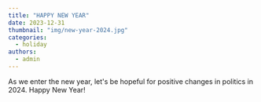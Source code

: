 ```yaml
---
title: "HAPPY NEW YEAR"
date: 2023-12-31
thumbnail: "img/new-year-2024.jpg"
categories: 
  - holiday
authors: 
  - admin
---
```


As we enter the new year, let's be hopeful for positive changes in politics in 2024.  Happy New Year!